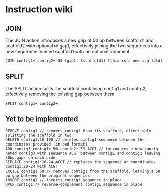 # Instruction wiki

## JOIN

The JOIN action introduces a new gap of 50 bp between scaffold1 and scaffold2 with optional id gap1, effectively joining the two sequences into a new sequences named scaffold1 with an optional comment

```
JOIN contig1+ contig2+ 50 [gap1] [scaffold1] [this is a new scaffold]
```

## SPLIT

The SPLIT action splits the scaffold containing contig1 and contig2, effectively removing the existing gap between them

```
SPLIT contig1+ contig2+
```

## Yet to be implemented

```
REMOVE contig1 // removes contig1 from its scaffold, effectively splitting the scaffold in two
DELETE contig1:10-100 // deletes contig1 sequence between the coordinates provided (in bed format)
ADD contig3 contig1+ 50 contig2+ 50 ACGT // introduces a new contig named contig3 with sequence ACGT between contig1 and contig2 leaving 50bp gaps on each side
REPLACE contig1:20-24 ACGT // replaces the sequence at coordinates contig1:20-24 with ACGT
EXCISE contig1 50 // removes contig1 from the scaffold, leaving a 50 bp gap between the original sequences
INVERT contig1 // inverts contig1 sequence in place
RVCP contig1 // reverse-complement contig1 sequence in place
```
